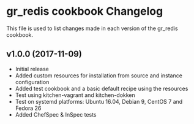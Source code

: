 # gr_redis cookbook Changelog

This file is used to list changes made in each version of the gr_redis cookbook.

## v1.0.0 (2017-11-09)

- Initial release
- Added custom resources for installation from source and instance configuration
- Added test cookbook and a basic default recipe using the resources
- Test using kitchen-vagrant and kitchen-dokken
- Test on systemd platforms: Ubuntu 16.04, Debian 9, CentOS 7 and Fedora 26
- Added ChefSpec & InSpec tests
